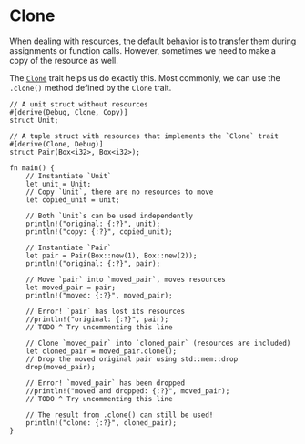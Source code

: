# Clone

When dealing with resources, the default behavior is to transfer them during
assignments or function calls. However, sometimes we need to make a
copy of the resource as well.

The [`Clone`][clone] trait helps us do exactly this. Most commonly, we can
use the `.clone()` method defined by the `Clone` trait.

```rust,editable
// A unit struct without resources
#[derive(Debug, Clone, Copy)]
struct Unit;

// A tuple struct with resources that implements the `Clone` trait
#[derive(Clone, Debug)]
struct Pair(Box<i32>, Box<i32>);

fn main() {
    // Instantiate `Unit`
    let unit = Unit;
    // Copy `Unit`, there are no resources to move
    let copied_unit = unit;

    // Both `Unit`s can be used independently
    println!("original: {:?}", unit);
    println!("copy: {:?}", copied_unit);

    // Instantiate `Pair`
    let pair = Pair(Box::new(1), Box::new(2));
    println!("original: {:?}", pair);

    // Move `pair` into `moved_pair`, moves resources
    let moved_pair = pair;
    println!("moved: {:?}", moved_pair);

    // Error! `pair` has lost its resources
    //println!("original: {:?}", pair);
    // TODO ^ Try uncommenting this line

    // Clone `moved_pair` into `cloned_pair` (resources are included)
    let cloned_pair = moved_pair.clone();
    // Drop the moved original pair using std::mem::drop
    drop(moved_pair);

    // Error! `moved_pair` has been dropped
    //println!("moved and dropped: {:?}", moved_pair);
    // TODO ^ Try uncommenting this line

    // The result from .clone() can still be used!
    println!("clone: {:?}", cloned_pair);
}
```

[clone]: https://doc.rust-lang.org/std/clone/trait.Clone.html

